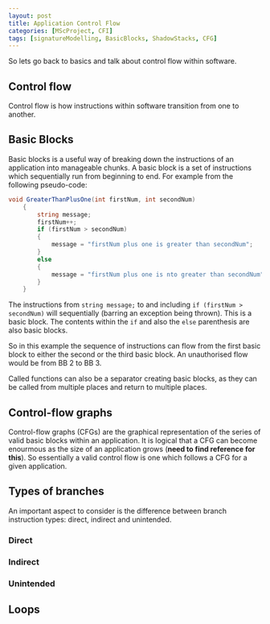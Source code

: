 ```yaml
---
layout: post
title: Application Control Flow
categories: [MScProject, CFI]
tags: [signatureModelling, BasicBlocks, ShadowStacks, CFG]
---
```


So lets go back to basics and talk about control flow within software.

## Control flow

Control flow is how instructions within software transition from one to another.

## Basic Blocks

Basic blocks is a useful way of breaking down the instructions of an application into manageable chunks. A basic block is a set of instructions which sequentially run from beginning to end. For example from the following pseudo-code:

```cs
void GreaterThanPlusOne(int firstNum, int secondNum)
    {
        string message;
        firstNum++;
        if (firstNum > secondNum)
        {
            message = "firstNum plus one is greater than secondNum";
        }
        else
        {
            message = "firstNum plus one is nto greater than secondNum"
        }
    }
```

The instructions from `string message;` to and including `if (firstNum > secondNum)` will sequentially (barring an exception being thrown). This is a basic block. The contents within the `if` and also the `else` parenthesis are also basic blocks.

So in this example the sequence of instructions can flow from the first basic block to either the second or the third basic block. An unauthorised flow would be from BB 2 to BB 3.

Called functions can also be a separator creating basic blocks, as they can be called from multiple places and return to multiple places.

## Control-flow graphs

Control-flow graphs (CFGs) are the graphical representation of the series of valid basic blocks within an application. It is logical that a CFG can become enourmous as the size of an application grows (**need to find reference for this**). So essentially a valid control flow is one which follows a CFG for a given application.

## Types of branches

An important aspect to consider is the difference between branch instruction types: direct, indirect and unintended.

### Direct

### Indirect

### Unintended

## Loops
